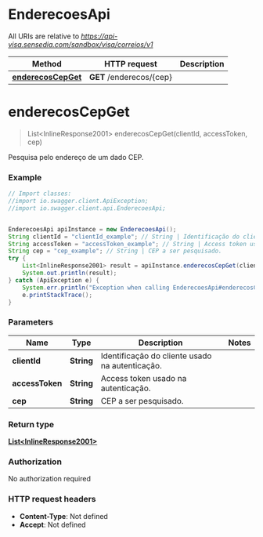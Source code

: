 # EnderecoesApi

All URIs are relative to *https://api-visa.sensedia.com/sandbox/visa/correios/v1*

Method | HTTP request | Description
------------- | ------------- | -------------
[**enderecosCepGet**](EnderecoesApi.md#enderecosCepGet) | **GET** /enderecos/{cep} | 


<a name="enderecosCepGet"></a>
# **enderecosCepGet**
> List&lt;InlineResponse2001&gt; enderecosCepGet(clientId, accessToken, cep)



Pesquisa pelo endereço de um dado CEP.

### Example
```java
// Import classes:
//import io.swagger.client.ApiException;
//import io.swagger.client.api.EnderecoesApi;


EnderecoesApi apiInstance = new EnderecoesApi();
String clientId = "clientId_example"; // String | Identificação do cliente usado na autenticação.
String accessToken = "accessToken_example"; // String | Access token usado na autenticação.
String cep = "cep_example"; // String | CEP a ser pesquisado.
try {
    List<InlineResponse2001> result = apiInstance.enderecosCepGet(clientId, accessToken, cep);
    System.out.println(result);
} catch (ApiException e) {
    System.err.println("Exception when calling EnderecoesApi#enderecosCepGet");
    e.printStackTrace();
}
```

### Parameters

Name | Type | Description  | Notes
------------- | ------------- | ------------- | -------------
 **clientId** | **String**| Identificação do cliente usado na autenticação. |
 **accessToken** | **String**| Access token usado na autenticação. |
 **cep** | **String**| CEP a ser pesquisado. |

### Return type

[**List&lt;InlineResponse2001&gt;**](InlineResponse2001.md)

### Authorization

No authorization required

### HTTP request headers

 - **Content-Type**: Not defined
 - **Accept**: Not defined

